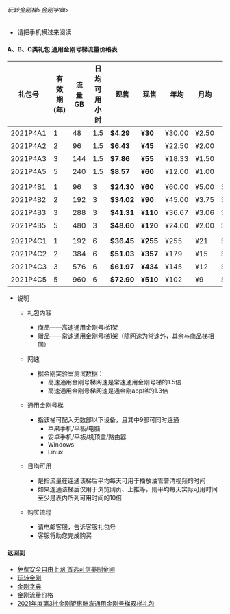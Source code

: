 ###### 玩转金刚梯>金刚字典>

- 请把手机横过来阅读

#### A、B、C类礼包 通用金刚号梯流量价格表

|礼包号|有效期(年) |流量 GB |日均可用小时|现售|现售|年均  |月均  |原价|限售礼包（个）|
|--------|------|-------|--------------|------|-------|-----|-----|-|-|
|2021P4A1  |1	|48	|1.5 	 | <strong> $4.29	| <strong>¥30 	 |¥30.00	|¥2.50	||备货中 |																
|2021P4A2  |2	|96	|1.5 	 | <strong> $6.43	| <strong>¥45 	 |¥22.50	|¥2.00	||备货中 |																
|2021P4A3  |3	|144	|1.5 	 | <strong> $7.86	| <strong>¥55 	 |¥18.33	|¥1.50	||备货中 |																
|2021P4A5  |5	|240	|1.5 	 | <strong> $8.57	| <strong>¥60 	 |¥12.00	|¥1.00	||备货中 |																
|||||||||
|2021P4B1   |1	|96	|3 	 | <strong> $24.30	| <strong>¥60	 |¥60.00	|¥5.00	| $32.40 |备货中 |																
|2021P4B2   |2	|192	|3 	 | <strong> $34.02	| <strong>¥90 	 |¥45.00	 |¥3.75	| $145.80 |备货中 |																
|2021P4B3   |3	|288	|3 	 | <strong> $41.31	| <strong>¥110 	 |¥36.67	 |¥3.06	| $218.70 |备货中 |																
|2021P4B5   |5	|480	|3 	 | <strong> $48.60	| <strong>¥120 	 |¥24.00	 |¥2.00	| $364.50 |备货中 |																
|||||||||
|2021P4C1   |1	|192	|6 	 | <strong> $36.45	| <strong>¥255 	 |¥255	|¥21	| $48.60 |备货中 |																
|2021P4C2   |2	|384	|6 	 | <strong> $51.03	| <strong>¥357 	 |¥179	|¥15	| $145.80 |备货中 |																
|2021P4C3   |3	|576	|6 	 | <strong> $61.97	| <strong>¥434 	 |¥145	|¥12	| $218.70 |备货中 |																
|2021P4C5   |5	|960	|6 	 | <strong> $72.90	| <strong>¥510	 |¥102	|¥9	| $364.50 |备货中 |																


- 说明
  - 礼包内容
    - 商品——高速通用金刚号梯1架
    - 赠品——常速通用金刚号梯1架（除网速为常速外，其余与商品梯相同）

  - 网速
    - 据金刚实验室测试数据：
      - 高速通用金刚号梯网速是常速通用金刚号梯的1.5倍
      - 高速通用金刚号梯网速是通金刚app梯的1.3倍

  - 通用金刚号梯
    - 指该梯可配入无数部以下设备，且其中9部可同时连通
      - 苹果手机/平板/电脑
      - 安卓手机/平板/机顶盒/路由器
      - Windows
      - Linux

  - 日均可用
    - 是指流量在连通该梯后平均每天可用于播放油管普清视频的时间
    - 如果连通该梯后仅用于浏览网页、上推等，则平均每天实际可用时间至少是表内所列可用时间的10倍

  - 购买流程
    - 请电邮客服，告诉客服礼包号
    - 客服将助您完成购买

#### 返回到
- [免费安全自由上网 首选可信美制金刚](https://github.com/a2zitpro/web/blob/master/%E5%BE%80%E5%90%8E%E7%BF%BB.md)
- [玩转金刚](https://github.com/a2zitpro/web/blob/master/LadderFree/A.md)
- [金刚字典](https://github.com/a2zitpro/web/blob/master/LadderFree/kkDictionary/KKDictionary.md)
- [金刚流量价格](https://github.com/a2zitpro/web/blob/master/LadderFree/kkDictionary/Price/KKDTPrice.md)
- [2021年度第3批金刚钜惠酬宾通用金刚号梯双梯礼包](https://github.com/a2zitpro/web/blob/master/LadderFree/kkDictionary/Price/KKDTPriceOfKKID_DoubleLadderGiftsPeck3.md)
